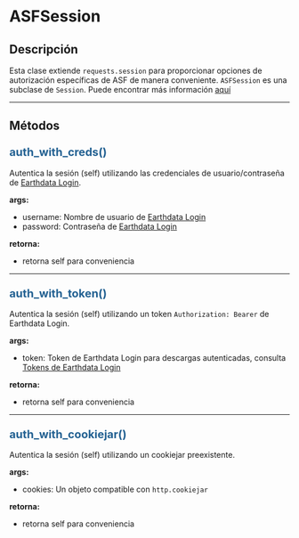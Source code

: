 # ASFSession

## Descripción

Esta clase extiende `requests.session` para proporcionar opciones de autorización específicas de ASF de manera conveniente. `ASFSession` es una subclase de `Session`. Puede encontrar más información [aquí](https://docs.python-requests.org/en/master/user/authentication/)

***

## Métodos

### <span style="color: #236192; font-size: 20px;">auth_with_creds()</span>

Autentica la sesión (self) utilizando las credenciales de usuario/contraseña de [Earthdata Login](https://urs.earthdata.nasa.gov/).

**args:**

- username: Nombre de usuario de [Earthdata Login](https://urs.earthdata.nasa.gov/)
- password: Contraseña de [Earthdata Login](https://urs.earthdata.nasa.gov/)

**retorna:**

- retorna self para conveniencia

***

### <span style="color: #236192; font-size: 20px;">auth_with_token()</span>

Autentica la sesión (self) utilizando un token `Authorization: Bearer` de Earthdata Login.

**args:**

- token: Token de Earthdata Login para descargas autenticadas, consulta [Tokens de Earthdata Login](https://urs.earthdata.nasa.gov/user_tokens)

**retorna:**

- retorna self para conveniencia

***

### <span style="color: #236192; font-size: 20px;">auth_with_cookiejar()</span>

Autentica la sesión (self) utilizando un cookiejar preexistente.

**args:**

- cookies: Un objeto compatible con `http.cookiejar`

**retorna:**

- retorna self para conveniencia

